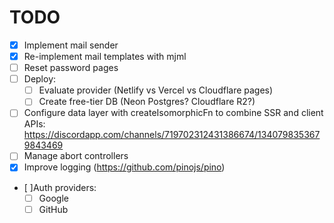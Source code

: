 # TODO

- [x] Implement mail sender
- [x] Re-implement mail templates with mjml
- [ ] Reset password pages
- [ ] Deploy:
  - [ ] Evaluate provider (Netlify vs Vercel vs Cloudflare pages)
  - [ ] Create free-tier DB (Neon Postgres? Cloudflare R2?)
- [ ] Configure data layer with createIsomorphicFn to combine SSR and client APIs: https://discordapp.com/channels/719702312431386674/1340798353679843469
- [ ] Manage abort controllers
- [x] Improve logging (https://github.com/pinojs/pino)
- [ ]Auth providers:
  - [ ] Google
  - [ ] GitHub
